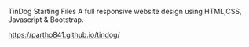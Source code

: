 TinDog Starting Files
A full responsive website design using HTML,CSS, Javascript & Bootstrap.

https://partho841.github.io/tindog/
